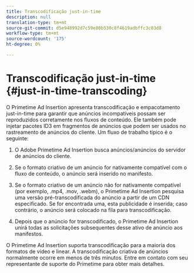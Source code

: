 ```yaml
---
title: Transcodificação just-in-time
description: null
translation-type: tm+mt
source-git-commit: d5e948992d7c59e80b530c8f4619adbffc3c03d8
workflow-type: tm+mt
source-wordcount: '175'
ht-degree: 0%

---
```



# Transcodificação just-in-time {#just-in-time-transcoding}

O Primetime Ad Insertion apresenta transcodificação e empacotamento just-in-time para garantir que anúncios incompatíveis possam ser reproduzidos corretamente nos fluxos de conteúdo. Ele também pode injetar pacotes ID3 em fragmentos de anúncios que podem ser usados no rastreamento de anúncios do cliente.
Um fluxo de trabalho típico é o seguinte:

1. O Adobe Primetime Ad Insertion busca anúncios/anúncios do servidor de anúncios do cliente.

1. Se o formato criativo de um anúncio for nativamente compatível com o fluxo de conteúdo, o anúncio será inserido no manifesto.

1. Se o formato criativo de um anúncio não for nativamente compatível (por exemplo, .mp4, .mov, .webm), o Primetime Ad Insertion pesquisa uma versão pré-transcodificada do anúncio a partir de um CDN especificado. Se for encontrada uma, esta publicidade é inserida; caso contrário, o anúncio será colocado na fila para transcodificação.

1. Depois que o anúncio for transcodificado, o Primetime Ad Insertion unirá todas as solicitações subsequentes desse ativo de anúncio aos manifestos.

O Primetime Ad Insertion suporta transcodificação para a maioria dos formatos de vídeo e linear. A transcodificação criativa de anúncios normalmente ocorre em menos de três minutos. Entre em contato com seu representante de suporte do Primetime para obter mais detalhes.

